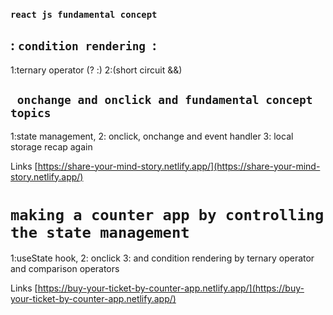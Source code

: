 ### `react js fundamental concept `

## : `condition rendering `: 
1:ternary operator (? :)
2:(short circuit &&)

## ` onchange and onclick and fundamental concept topics`
1:state management,
2: onclick, onchange and event handler 
3: local storage recap again

Links [https://share-your-mind-story.netlify.app/](https://share-your-mind-story.netlify.app/)

# `making a counter app by controlling the state management`
1:useState hook,
2: onclick 
3: and condition rendering by ternary operator and comparison operators

Links [https://buy-your-ticket-by-counter-app.netlify.app/](https://buy-your-ticket-by-counter-app.netlify.app/)